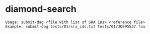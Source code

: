 # diamond-search

    Usage: submit-dag <file with list of SRA IDs> <reference file>
    Example: submit-dag tests/01/sra_ids.txt tests/01/JQ995537.faa

